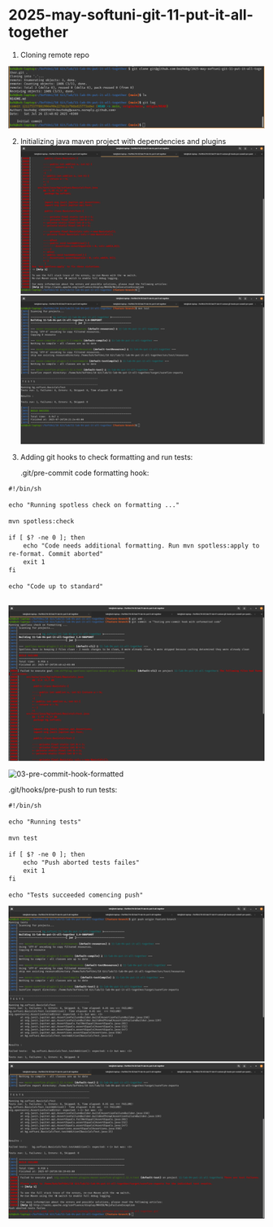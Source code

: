 # 2025-may-softuni-git-11-put-it-all-together

1. Cloning remote repo

![1-clone-remote](./readme-files/1-clone-remote.png)

2. Initializing java maven project with dependencies and plugins
![2-maven-spotless-check](./readme-files/2-maven-spotless-check.png)
![2-maven-tests](./readme-files/2-maven-tests.png)

3. Adding git hooks to check formatting and run tests:

	 .git/pre-commit code formatting hook:

```
#!/bin/sh

echo "Running spotless check on formatting ..."

mvn spotless:check

if [ $? -ne 0 ]; then 
	echo "Code needs additional formatting. Run mvn spotless:apply to re-format. Commit aborted"
	exit 1
fi

echo "Code up to standard"
	
```

![03-pre-commit-format-check.png](./readme-files/03-pre-commit-format-check.png)

![03-pre-commit-hook-formatted](./readme-files/03-pre-commit-format-check03-pre-commit-hook-formatted.png)

.git/hooks/pre-push to run tests: 

```
#!/bin/sh

echo "Running tests"

mvn test

if [ $? -ne 0 ]; then
	echo "Push aborted tests failes"
	exit 1
fi

echo "Tests succeeded comencing push"
```

![03-pushing-with-failing-tests-1.png](./readme-files/03-pushing-with-failing-tests-1.png)
![03-pushing-with-failing-tests-2.png](./readme-files/03-pushing-with-failing-tests-2.png)
